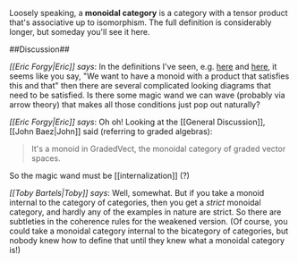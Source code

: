 Loosely speaking, a **monoidal category** is a category with a tensor product that's associative up to isomorphism.  The full definition is considerably longer, but someday you'll see it here.

##Discussion##

_[[Eric Forgy|Eric]] says_: In the definitions I've seen, e.g. [here](http://unapologetic.wordpress.com/2007/06/28/monoidal-categories/) and [here](http://en.wikipedia.org/wiki/Monoidal_category), it seems like you say, "We want to have a monoid with a product that satisfies this and that" then there are several complicated looking diagrams that need to be satisfied. Is there some magic wand we can wave (probably via arrow theory) that makes all those conditions just pop out naturally?

_[[Eric Forgy|Eric]] says_: Oh oh! Looking at the [[General Discussion]], [[John Baez|John]] said (referring to graded algebras):

<blockquote>

It's a monoid in GradedVect, the monoidal category of graded vector spaces.

</blockquote>

So the magic wand must be [[internalization]] (?)

_[[Toby Bartels|Toby]] says_: Well, somewhat. But if you take a monoid internal to the category of categories, then you get a *strict* monoidal category, and hardly any of the examples in nature are strict. So there are subtleties in the coherence rules for the weakened version. (Of course, you could take a monoidal category internal to the bicategory of categories, but nobody knew how to define that until they knew what a monoidal category is!)
